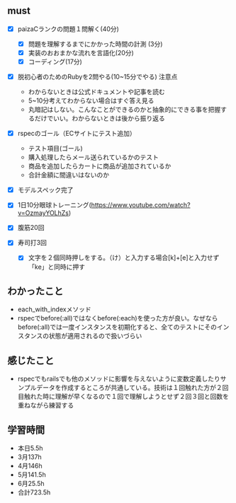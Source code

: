 

## must
- [x] paizaCランクの問題１問解く(40分)
  - [x] 問題を理解するまでにかかった時間の計測 (3分)
  - [x] 実装のおおまかな流れを言語化(20分)
  - [x] コーディング(17分)
- [x] 脱初心者のためのRubyを2問やる(10~15分でやる)
  注意点
   -  わからないときは公式ドキュメントや記事を読む
   -  5~10分考えてわからない場合はすぐ答え見る
   -  丸暗記はしない。こんなことができるのかと抽象的にできる事を把握するだけでいい。わからないときは後から振り返る
- [x] rspecのゴール（ECサイトにテスト追加）
  - テスト項目(ゴール)
  - 購入処理したらメール送られているかのテスト
  - 商品を追加したらカートに商品が追加されているか
  - 合計金額に間違いはないのか
 - [x] モデルスペック完了

 
- [x] 1日10分眼球トレーニング(https://www.youtube.com/watch?v=OzmayYOLhZs)
- [x] 腹筋20回
- [x] 寿司打3回
  - [x] 文字を２個同時押しをする。（け）と入力する場合[k]+[e]と入力せず「ke」と同時に押す



## わかったこと
- each_with_indexメソッド
- rspecでbefore(:all)ではなくbefore(:each)を使った方が良い。なぜならbefore(:all)では一度インスタンスを初期化すると、全てのテストにそのインスタンスの状態が適用されるので扱いづらい

## 感じたこと
- rspecでもrailsでも他のメソッドに影響を与えないように変数定義したりサンプルデータを作成するところが共通している。技術は１回触れた方が２回目触れた時に理解が早くなるので１回で理解しようとせず２回３回と回数を重ねながら練習する


## 学習時間
  - 本日5.5h
  - 3月137h
  - 4月146h
  - 5月141.5h
  - 6月25.5h　
  - 合計723.5h
    
